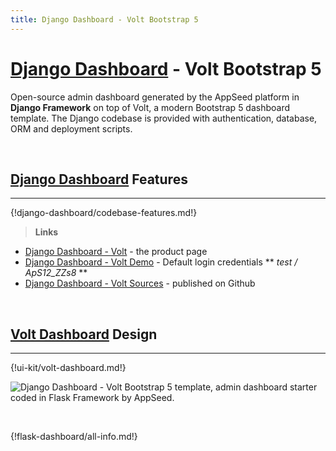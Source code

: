 ```yaml
---
title: Django Dashboard - Volt Bootstrap 5
---
```


# [Django Dashboard](http://appseed.us/admin-dashboards/django) - Volt Bootstrap 5

Open-source admin dashboard generated by the AppSeed platform in **Django Framework** on top of Volt, a modern Bootstrap 5 dashboard template. The Django codebase is provided with authentication, database, ORM and deployment scripts. 

<br />

## [Django Dashboard](http://appseed.us/admin-dashboards/django) Features
---

{!django-dashboard/codebase-features.md!}

> **Links**

- [Django Dashboard - Volt](https://appseed.us/admin-dashboards/django-dashboard-volt) - the product page
- [Django Dashboard - Volt Demo](https://django-dashboard-volt.appseed.us/) - Default login credentials ** *test / ApS12_ZZs8* **
- [Django Dashboard - Volt Sources](https://github.com/app-generator/django-dashboard-volt) - published on Github

<br />

## [Volt Dashboard](/bootstrap-template/volt-dashboard/) Design
---

{!ui-kit/volt-dashboard.md!}

![Django Dashboard - Volt Bootstrap 5 template, admin dashboard starter coded in Flask Framework by AppSeed.](https://raw.githubusercontent.com/app-generator/django-dashboard-volt/master/media/django-dashboard-volt-screen.png) 

<br />

{!flask-dashboard/all-info.md!}
